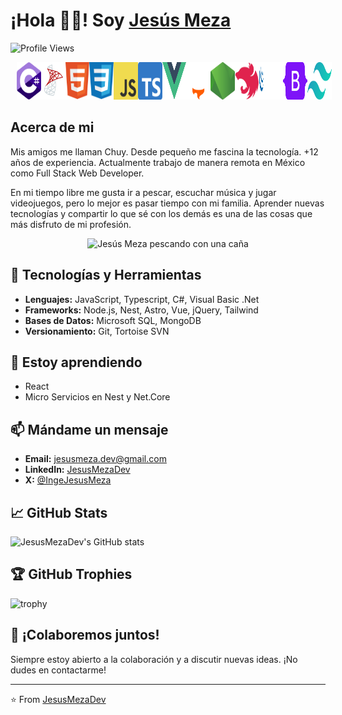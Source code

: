 <!--
**JesusMezaDev/JesusMezaDev** is a ✨ _special_ ✨ repository because its `README.md` (this file) appears on your GitHub profile.

Here are some ideas to get you started:

- 🔭 I’m currently working on ...
- 🌱 I’m currently learning ...
- 👯 I’m looking to collaborate on ...
- 🤔 I’m looking for help with ...
- 💬 Ask me about ...
- 📫 How to reach me: ...
- 😄 Pronouns: ...
- ⚡ Fun fact: ...
-->

# ¡Hola 👋🏻! Soy [Jesús Meza](https://jesusmeza.dev/)

![Profile Views](https://komarev.com/ghpvc/?username=JesusMezaDev)

<div style="display: flex; justify-content: center; align-content: center;">
    <div>
    <img src="./Images/CSharp.svg" width="60" height="60" style="margin-right: 10px; margin-left: 10px;" />
    </div>
    <div>
    <img src="./Images/SQL.svg" width="60" height="60" style="margin-right: 10px; margin-left: 10px;" />
    </div>
    <div>
    <img src="./Images/Html.svg" width="60" height="60" style="margin-right: 10px; margin-left: 10px;" />
    </div>
    <div>
    <img src="./Images/Css.svg" width="60" height="60" style="margin-right: 10px; margin-left: 10px;" />
    </div>
    <div>
    <img src="./Images/Javascript.svg" width="60" height="60" style="margin-right: 10px; margin-left: 10px;" />
    </div>
    <div>
    <img src="./Images/Typescript.svg" width="60" height="60" style="margin-right: 10px; margin-left: 10px;" />
    </div>
    <div>
    <img src="./Images/Vue.svg" width="60" height="60" style="margin-right: 10px; margin-left: 10px;" />
    </div>
    <div>
    <img src="./Images/Astro.svg" width="60" height="60" style="margin-right: 10px; margin-left: 10px;" />
    </div>
    <div>
    <img src="./Images/Node.svg" width="60" height="60" style="margin-right: 10px; margin-left: 10px;" />
    </div>
    <div>
    <img src="./Images/Nest.svg" width="60" height="60" style="margin-right: 10px; margin-left: 10px;" />
    </div>
    <div>
    <img src="./Images/JQuery.svg" width="60" height="60" style="margin-right: 10px; margin-left: 10px;" />
    </div>
    <div>
    <img src="./Images/Bootstrap.svg" width="60" height="60" style="margin-right: 10px; margin-left: 10px;" />
    </div>
    <div>
    <img src="./Images/Tailwind.svg" width="60" height="60" style="margin-right: 10px; margin-left: 10px;" />
    </div>
</div>

## Acerca de mi

Mis amigos me llaman Chuy. Desde pequeño me fascina la tecnología. +12 años de experiencia. Actualmente trabajo de manera remota en México como Full Stack Web Developer.

En mi tiempo libre me gusta ir a pescar, escuchar música y jugar videojuegos, pero lo mejor es pasar tiempo con mi familia. Aprender nuevas tecnologías y compartir lo que sé con los demás es una de las cosas que más disfruto de mi profesión.

<div style="text-align: center;">
    <img src="https://jesusmeza.dev/_astro/MeFishing.w73ojSaE_19AdjB.webp" width="600" alt="Jesús Meza pescando con una caña" />
</div>

## 🔧 Tecnologías y Herramientas

- **Lenguajes:** JavaScript, Typescript, C#, Visual Basic .Net
- **Frameworks:** Node.js, Nest, Astro, Vue, jQuery, Tailwind
- **Bases de Datos:** Microsoft SQL, MongoDB
- **Versionamiento:** Git, Tortoise SVN

## 🌱 Estoy aprendiendo

- React
- Micro Servicios en Nest y Net.Core


## 📫 Mándame un mensaje

- **Email:** jesusmeza.dev@gmail.com
- **LinkedIn:** [JesusMezaDev](https://www.linkedin.com/in/jesusmezadev)
- **X:** [@IngeJesusMeza](https://x.com/ingejesusmeza)

## 📈 GitHub Stats

![JesusMezaDev's GitHub stats](https://github-readme-stats.vercel.app/api?username=JesusMezaDev&show_icons=true&theme=radical)


## 🏆 GitHub Trophies

![trophy](https://github-profile-trophy.vercel.app/?username=JesusMezaDev&theme=onedark)

## 💬 ¡Colaboremos juntos!

Siempre estoy abierto a la colaboración y a discutir nuevas ideas. ¡No dudes en contactarme!

---

⭐️ From [JesusMezaDev](https://github.com/JesusMezaDev)
